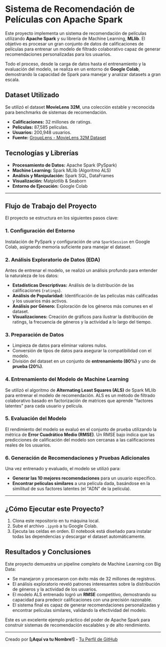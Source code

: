 # Sistema de Recomendación de Películas con Apache Spark

Este proyecto implementa un sistema de recomendación de películas utilizando **Apache Spark** y su librería de Machine Learning, **MLlib**. El objetivo es procesar un gran conjunto de datos de calificaciones de películas para entrenar un modelo de filtrado colaborativo capaz de generar recomendaciones personalizadas para los usuarios.

Todo el proceso, desde la carga de datos hasta el entrenamiento y la evaluación del modelo, se realiza en un entorno de **Google Colab**, demostrando la capacidad de Spark para manejar y analizar datasets a gran escala.



## Dataset Utilizado

Se utilizó el dataset **MovieLens 32M**, una colección estable y reconocida para benchmarks de sistemas de recomendación.

* **Calificaciones:** 32 millones de ratings.
* **Películas:** 87,585 películas.
* **Usuarios:** 200,948 usuarios.
* **Fuente:** [GroupLens - MovieLens 32M Dataset](https://grouplens.org/datasets/movielens/32m/)

##  Tecnologías y Librerías

* **Procesamiento de Datos:** Apache Spark (PySpark)
* **Machine Learning:** Spark MLlib (Algoritmo ALS)
* **Análisis y Manipulación:** Spark SQL, DataFrames
* **Visualización:** Matplotlib & Seaborn
* **Entorno de Ejecución:** Google Colab

---

## Flujo de Trabajo del Proyecto

El proyecto se estructura en los siguientes pasos clave:

### 1. Configuración del Entorno
Instalación de PySpark y configuración de una `SparkSession` en Google Colab, asignando memoria suficiente para manejar el dataset.

### 2. Análisis Exploratorio de Datos (EDA)
Antes de entrenar el modelo, se realizó un análisis profundo para entender la naturaleza de los datos:
* **Estadísticas Descriptivas:** Análisis de la distribución de las calificaciones (`ratings`).
* **Análisis de Popularidad:** Identificación de las películas más calificadas y los usuarios más activos.
* **Análisis por Género:** Exploración de los géneros más comunes en el dataset.
* **Visualizaciones:** Creación de gráficos para ilustrar la distribución de ratings, la frecuencia de géneros y la actividad a lo largo del tiempo.

### 3. Preparación de Datos
* Limpieza de datos para eliminar valores nulos.
* Conversión de tipos de datos para asegurar la compatibilidad con el modelo.
* División del dataset en un conjunto de **entrenamiento (80%)** y uno de **prueba (20%)**.

### 4. Entrenamiento del Modelo de Machine Learning
Se utilizó el algoritmo de **Alternating Least Squares (ALS)** de Spark MLlib para entrenar el modelo de recomendación. ALS es un método de filtrado colaborativo basado en factorización de matrices que aprende "factores latentes" para cada usuario y película.

### 5. Evaluación del Modelo
El rendimiento del modelo se evaluó en el conjunto de prueba utilizando la métrica de **Error Cuadrático Medio (RMSE)**. Un RMSE bajo indica que las predicciones de calificación del modelo son cercanas a las calificaciones reales de los usuarios.

### 6. Generación de Recomendaciones y Pruebas Adicionales
Una vez entrenado y evaluado, el modelo se utilizó para:
* **Generar las 10 mejores recomendaciones** para un usuario específico.
* **Encontrar películas similares** a una película dada, basándose en la similitud de sus factores latentes (el "ADN" de la película).

---

## ¿Cómo Ejecutar este Proyecto?

1.  Clona este repositorio en tu máquina local.
2.  Sube el archivo `.ipynb` a tu Google Colab.
3.  Ejecuta las celdas en orden. El notebook está diseñado para instalar todas las dependencias y descargar el dataset automáticamente.

## Resultados y Conclusiones

Este proyecto demuestra un pipeline completo de Machine Learning con Big Data:
* Se manejaron y procesaron con éxito más de 32 millones de registros.
* El análisis exploratorio reveló patrones interesantes sobre la distribución de géneros y la actividad de los usuarios.
* El modelo ALS entrenado logró un **RMSE** competitivo, demostrando su capacidad para predecir calificaciones con una precisión razonable.
* El sistema final es capaz de generar recomendaciones personalizadas y encontrar películas similares, validando la efectividad del modelo.

Este es un excelente ejemplo práctico del poder de Apache Spark para construir sistemas de recomendación escalables y de alto rendimiento.

---

Creado por **[¡Aquí va tu Nombre!]** - [Tu Perfil de GitHub](https://github.com/tu_usuario)
